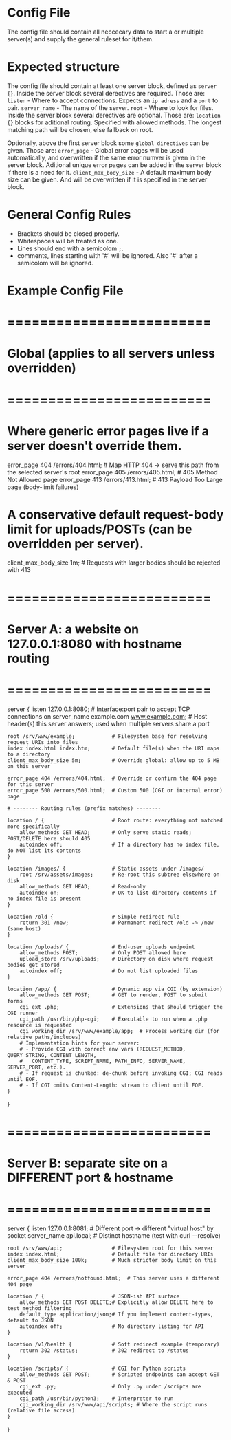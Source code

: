 
# Config File

The config file should contain all neccecary data to start a or multiple server(s) and supply the general ruleset for it/them.

# Expected structure

The config file should contain at least one server block, defined as `server {}`.
Inside the server block several derectives are required. 
Those are:
`listen` - Where to accept connections. Expects an `ip adress` and a `port` to pair. 
`server_name` - The name of the server. 
`root` - Where to look for files.
Inside the server block several derectives are optional. 
Those are:
`location {}` blocks for aditional routing. Specified with allowed methods. The longest matching path will be chosen, else fallback on root.

Optionally, above the first server block some `global directives` can be given.
Those are:
`error_page` - Global error pages will be used automatically, and overwritten if the same error numver is given in the server block.
			   Aditional unique error pages can be added in the server block if there is a need for it.
`client_max_body_size` - A default maximum body size can be given. And will be overwritten if it is specified in the server block.

# General Config Rules

- Brackets should be closed  properly.
- Whitespaces will be treated as one.
- Lines should end with a semicolom `;`.
- comments, lines starting with '#' will be ignored. Also '#' after a semicolom will be ignored.


# Example Config File 

# =========================
# Global (applies to all servers unless overridden)
# =========================

# Where generic error pages live if a server doesn't override them.
error_page 404 /errors/404.html;      # Map HTTP 404 -> serve this path from the selected server's root
error_page 405 /errors/405.html;      # 405 Method Not Allowed page
error_page 413 /errors/413.html;      # 413 Payload Too Large page (body-limit failures)

# A conservative default request-body limit for uploads/POSTs (can be overridden per server).
client_max_body_size 1m;              # Requests with larger bodies should be rejected with 413

# =========================
# Server A: a website on 127.0.0.1:8080 with hostname routing
# =========================
server {
    listen 127.0.0.1:8080;            # Interface:port pair to accept TCP connections on
    server_name example.com www.example.com;  # Host header(s) this server answers; used when multiple servers share a port

    root /srv/www/example;            # Filesystem base for resolving request URIs into files
    index index.html index.htm;       # Default file(s) when the URI maps to a directory
    client_max_body_size 5m;          # Override global: allow up to 5 MB on this server

    error_page 404 /errors/404.html;  # Override or confirm the 404 page for this server
    error_page 500 /errors/500.html;  # Custom 500 (CGI or internal error) page

    # -------- Routing rules (prefix matches) --------

    location / {                      # Root route: everything not matched more specifically
        allow_methods GET HEAD;       # Only serve static reads; POST/DELETE here should 405
        autoindex off;                # If a directory has no index file, do NOT list its contents
    }

    location /images/ {               # Static assets under /images/
        root /srv/assets/images;      # Re-root this subtree elsewhere on disk
        allow_methods GET HEAD;       # Read-only
        autoindex on;                 # OK to list directory contents if no index file is present
    }

    location /old {                   # Simple redirect rule
        return 301 /new;              # Permanent redirect /old -> /new (same host)
    }

    location /uploads/ {              # End-user uploads endpoint
        allow_methods POST;           # Only POST allowed here
        upload_store /srv/uploads;    # Directory on disk where request bodies get stored
        autoindex off;                # Do not list uploaded files
    }

    location /app/ {                  # Dynamic app via CGI (by extension)
        allow_methods GET POST;       # GET to render, POST to submit forms
        cgi_ext .php;                 # Extensions that should trigger the CGI runner
        cgi_path /usr/bin/php-cgi;    # Executable to run when a .php resource is requested
        cgi_working_dir /srv/www/example/app;  # Process working dir (for relative paths/includes)
        # Implementation hints for your server:
        # - Provide CGI with correct env vars (REQUEST_METHOD, QUERY_STRING, CONTENT_LENGTH,
        #   CONTENT_TYPE, SCRIPT_NAME, PATH_INFO, SERVER_NAME, SERVER_PORT, etc.).
        # - If request is chunked: de-chunk before invoking CGI; CGI reads until EOF.
        # - If CGI omits Content-Length: stream to client until EOF.
    }
}

# =========================
# Server B: separate site on a DIFFERENT port & hostname
# =========================
server {
    listen 127.0.0.1:8081;            # Different port -> different "virtual host" by socket
    server_name api.local;            # Distinct hostname (test with curl --resolve)

    root /srv/www/api;                # Filesystem root for this server
    index index.html;                 # Default file for directory URIs
    client_max_body_size 100k;        # Much stricter body limit on this server

    error_page 404 /errors/notfound.html;  # This server uses a different 404 page

    location / {                      # JSON-ish API surface
        allow_methods GET POST DELETE;# Explicitly allow DELETE here to test method filtering
        default_type application/json;# If you implement content-types, default to JSON
        autoindex off;                # No directory listing for API
    }

    location /v1/health {             # Soft redirect example (temporary)
        return 302 /status;           # 302 redirect to /status
    }

    location /scripts/ {              # CGI for Python scripts
        allow_methods GET POST;       # Scripted endpoints can accept GET & POST
        cgi_ext .py;                  # Only .py under /scripts are executed
        cgi_path /usr/bin/python3;    # Interpreter to run
        cgi_working_dir /srv/www/api/scripts; # Where the script runs (relative file access)
    }
}